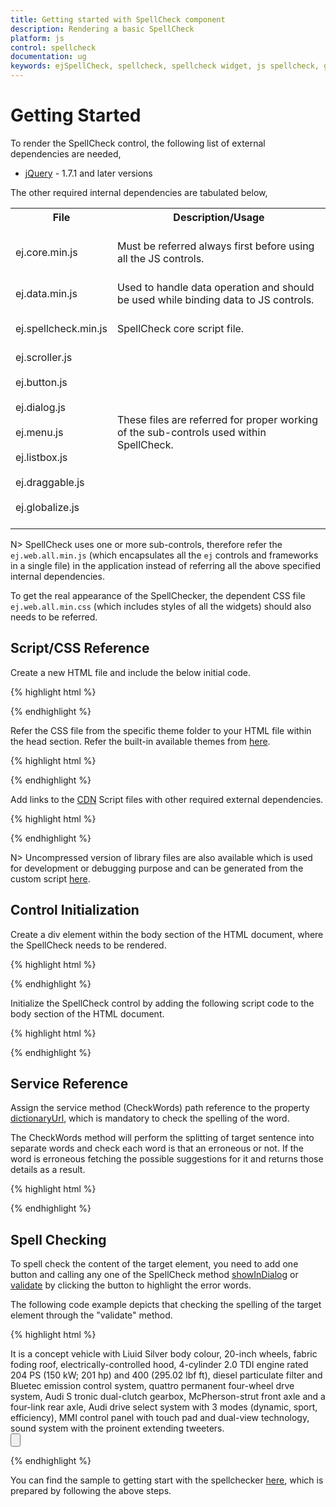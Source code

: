```yaml
---
title: Getting started with SpellCheck component	
description: Rendering a basic SpellCheck
platform: js
control: spellcheck
documentation: ug
keywords: ejSpellCheck, spellcheck, spellcheck widget, js spellcheck, getting started, initialization, service reference 
---
```

# Getting Started

To render the SpellCheck control, the following list of external dependencies are needed, 

* [jQuery](http://jquery.com) - 1.7.1 and later versions

The other required internal dependencies are tabulated below,

<table>
<tr>
<th>
File<br/><br/></th><th>
Description/Usage<br/><br/></th></tr>
<tr>
<td>
ej.core.min.js<br/><br/></td><td>
Must be referred always first before using all the JS controls.<br/><br/></td></tr>
<tr>
<td>
ej.data.min.js<br/><br/></td><td>
Used to handle data operation and should be used while binding data to JS controls.<br/><br/></td></tr>
<tr>
<td>
ej.spellcheck.min.js<br/><br/></td><td>
SpellCheck core script file.<br/><br/></td></tr>
<tr>
<td>
ej.scroller.js<br/><br/>ej.button.js<br/><br/>ej.dialog.js<br/><br/>ej.menu.js<br/><br/>ej.listbox.js<br/><br/>ej.draggable.js<br/><br/>ej.globalize.js<br/><br/></td><td>
These files are referred for proper working of the sub-controls used within SpellCheck.<br/><br/></td></tr>
</table>

N> SpellCheck uses one or more sub-controls, therefore refer the `ej.web.all.min.js` (which encapsulates all the `ej` controls and frameworks in a single file) in the application instead of referring all the above specified internal dependencies. 

To get the real appearance of the SpellChecker, the dependent CSS file `ej.web.all.min.css` (which includes styles of all the widgets) should also needs to be referred.


## Script/CSS Reference

Create a new HTML file and include the below initial code.

{% highlight html %}

<!DOCTYPE html>
<html lang="en" xmlns="http://www.w3.org/1999/xhtml">
    <head>
        <meta charset="utf-8" />
        <title> </title>
    </head>
    <body>
    </body>
</html>

{% endhighlight %}

Refer the CSS file from the specific theme folder to your HTML file within the head section. Refer the built-in available themes from [here](/js/theming-in-essential-javascript-components).

{% highlight html %}

<head>
    <meta charset="utf-8" />
    <title>Getting Started - SpellCheck</title>
    <link href="http://cdn.syncfusion.com/{{ site.releaseversion }}/js/web/flat-azure/ej.web.all.min.css" rel="stylesheet" />
</head>

{% endhighlight %}

Add links to the [CDN](/js/cdn) Script files with other required external dependencies.

{% highlight html %}

<head>
    <meta charset="utf-8" />
    <title>Getting Started - SpellCheck</title>
    <link href="http://cdn.syncfusion.com/{{ site.releaseversion }}/js/web/flat-azure/ej.web.all.min.css" rel="stylesheet" />
    <script src="http://cdn.syncfusion.com/js/assets/external/jquery-1.10.2.min.js"></script>
    <script src="http://cdn.syncfusion.com/{{ site.releaseversion }}/js/web/ej.web.all.min.js"></script>
</head>

{% endhighlight %}

N> Uncompressed version of library files are also available which is used for development or debugging purpose and can be generated from the custom script [here](http://csg.syncfusion.com).


## Control Initialization

Create a div element within the body section of the HTML document, where the SpellCheck needs to be rendered.

{% highlight html %}

<body>
	<div id="SpellCheck"></div>
</body>

{% endhighlight %}

Initialize the SpellCheck control by adding the following script code to the body section of the HTML document.

{% highlight html %}
<!--Container for ejSpellCheck widget-->
<div id="SpellCheck"></div>
	
<script type="text/javascript">
$(function() { // Document is ready    
    $("#SpellCheck").ejSpellCheck();
});	
</script>

{% endhighlight %}

## Service Reference

Assign the service method (CheckWords) path reference to the property [dictionaryUrl](/api/js/ejspellcheck#members:dictionarysettings-dictionaryurl), which is mandatory to check the spelling of the word.

The CheckWords method will perform the splitting of target sentence into separate words and check each word is that an erroneous or not. If the word is erroneous fetching the possible suggestions for it and returns those details as a result. 

{% highlight html %}
<!--Container for ejSpellCheck widget-->
<div id="SpellCheck"></div>
	
<script type="text/javascript">
$(function() { // Document is ready    
    $("#SpellCheck").ejSpellCheck({
        dictionarySettings: {
            dictionaryUrl: "http://js.syncfusion.com/demos/ejservices/api/SpellCheck/CheckWords"
        }
    });
});	
</script>
{% endhighlight %}

## Spell Checking

To spell check the content of the target element, you need to add one button and calling any one of the SpellCheck method [showInDialog](/api/js/ejspellcheck#methods:showindialog) or [validate](/api/js/ejspellcheck#methods:validate) by clicking the button to highlight the error words.

The following code example depicts that checking the spelling of the target element through the "validate" method.

{% highlight html %}

<div id="TextArea">
  It is a concept vehicle with Liuid Silver body colour, 20-inch wheels, fabric foding roof, electrically-controlled hood, 4-cylinder 2.0 TDI engine rated 204 PS (150 kW; 201 hp)
  and 400  (295.02 lbf ft), diesel particulate filter and Bluetec emission control system, quattro permanent four-wheel drve system,
  Audi S tronic dual-clutch gearbox, McPherson-strut front axle and a four-link rear axle, Audi drive select system with 3 modes (dynamic, sport, efficiency),
  MMI control panel with touch pad and dual-view technology, sound system with the proinent extending tweeters.
</div>
<div>
      <input type="button" id="SpellCheck"/>
</div>
    
<script type="text/javascript">
            $("#TextArea").ejSpellCheck({
                 dictionarySettings: {
                     dictionaryUrl: "http://js.syncfusion.com/demos/ejservices/api/SpellCheck/CheckWords",
                     customDictionaryUrl: "http://js.syncfusion.com/demos/ejservices/api/SpellCheck/AddToDictionary"
                 }
            });
            $("#SpellCheck").ejButton({ width: "200px", height: "25px", click: "showInContextMenu", text: "Spell check" });
            
            function showInContextMenu() {
                var spellObj = $("#TextArea").data("ejSpellCheck");
                spellObj.validate(); // highlighting the error word in the target area itself
            }
</script>

{% endhighlight %}

You can find the sample to getting start with the spellchecker [here](http://jsplayground.syncfusion.com/Sync_5c5angwy), which is prepared by following the above steps.
